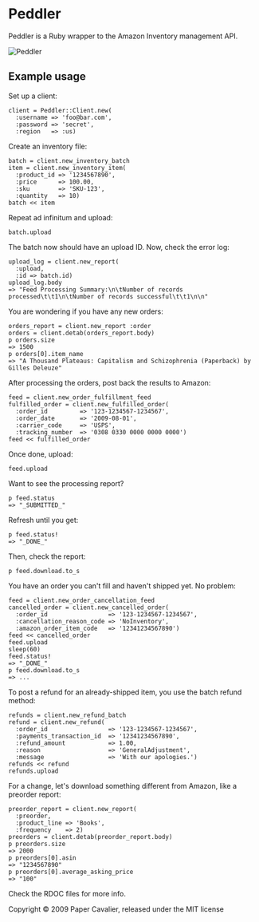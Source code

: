 Peddler
=======

Peddler is a Ruby wrapper to the Amazon Inventory management API.

![Peddler](http://www.rootsweb.ancestry.com/~belghist/Flanders/Picts/MusselPeddler.JPG)

Example usage
-------------

Set up a client:

    client = Peddler::Client.new(
      :username => 'foo@bar.com',
      :password => 'secret',
      :region   => :us)

Create an inventory file:

    batch = client.new_inventory_batch
    item = client.new_inventory_item(
      :product_id => '1234567890',
      :price      => 100.00,
      :sku        => 'SKU-123',
      :quantity   => 10)
    batch << item

Repeat ad infinitum and upload:

    batch.upload

The batch now should have an upload ID. Now, check the error log:

    upload_log = client.new_report(
      :upload,
      :id => batch.id)
    upload_log.body
    => "Feed Processing Summary:\n\tNumber of records processed\t\t1\n\tNumber of records successful\t\t1\n\n"
 
You are wondering if you have any new orders:

    orders_report = client.new_report :order
    orders = client.detab(orders_report.body)
    p orders.size
    => 1500
    p orders[0].item_name
    => "A Thousand Plateaus: Capitalism and Schizophrenia (Paperback) by Gilles Deleuze"

After processing the orders, post back the results to Amazon:
  
    feed = client.new_order_fulfillment_feed
    fulfilled_order = client.new_fulfilled_order(
      :order_id         => '123-1234567-1234567',
      :order_date       => '2009-08-01',
      :carrier_code     => 'USPS',
      :tracking_number  => '0308 0330 0000 0000 0000')
    feed << fulfilled_order
  
Once done, upload:

    feed.upload
  
Want to see the processing report?
  
    p feed.status
    => "_SUBMITTED_"
  
Refresh until you get:

    p feed.status!
    => "_DONE_"

Then, check the report:

    p feed.download.to_s
  
You have an order you can't fill and haven't shipped yet. No problem:

    feed = client.new_order_cancellation_feed
    cancelled_order = client.new_cancelled_order(
      :order_id                 => '123-1234567-1234567',
      :cancellation_reason_code => 'NoInventory',
      :amazon_order_item_code   => '12341234567890')
    feed << cancelled_order
    feed.upload
    sleep(60)
    feed.status!
    => "_DONE_"  
    p feed.download.to_s
    => ...

To post a refund for an already-shipped item, you use the batch refund method:

    refunds = client.new_refund_batch
    refund = client.new_refund(
      :order_id                 => '123-1234567-1234567',
      :payments_transaction_id  => '12341234567890',
      :refund_amount            => 1.00,
      :reason                   => 'GeneralAdjustment',
      :message                  => 'With our apologies.')
    refunds << refund
    refunds.upload

For a change, let's download something different from Amazon, like a preorder report:

    preorder_report = client.new_report(
      :preorder,
      :product_line => 'Books',
      :frequency    => 2)
    preorders = client.detab(preorder_report.body)
    p preorders.size
    => 2000
    p preorders[0].asin
    => "1234567890"
    p preorders[0].average_asking_price
    => "100"

Check the RDOC files for more info.

Copyright © 2009 Paper Cavalier, released under the MIT license
